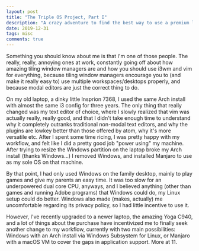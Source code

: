 ```yaml
---
layout: post
title: "The Triple OS Project, Part I"
description: "A crazy adventure to find the best way to use a premium laptop."
date: 2019-12-31
tags: misc
comments: true
---
```


Something you should know about me is that I'm one of those people. The really, really, annoying ones at work, constantly going off about how amazing tiling window managers are and how you should use i3wm and vim for everything, because tiling window managers encourage you to (and make it really easy to) use multiple workspaces/desktops properly, and because modal editors are just the correct thing to do. 

On my old laptop, a dinky little Insprion 7368, I used the same Arch install with almost the same i3 config for three years. The only thing that really changed was my text editor of choice, where I slowly realized that vim was actually really, really good, and that I didn't take enough time to understand why it completely outranks traditional non-modal text editors, and why the plugins are lowkey better than those offered by atom, why it's more versatile etc. After I spent some time
ricing, I was pretty happy with my workflow, and felt like I did a pretty good job "power using" my machine. After trying to resize the Windows partition on the laptop broke my Arch install (thanks Windows...) I removed Windows, and installed Manjaro to use as my sole OS on that machine. 

By that point, I had only used Windows on the family desktop, mainly to play games and give my parents an easy time. It was too slow for an underpowered dual core CPU, anyways, and I believed anything (other than games and running Adobe programs) that Windows could do, my Linux setup could do better. Windows also made (makes, actually) me uncomfortable regarding its privacy policy, so I had little incentive to use it. 

However, I've recently upgraded to a newer laptop, the amazing Yoga C940, and a lot of things about the purchase have incentivized me to finally seek another change to my workflow, currently with two main possibilities: Windows with an Arch install via Windows Subsystem for Linux, or Manjaro with a macOS VM to cover the gaps in application support. More at 11.
